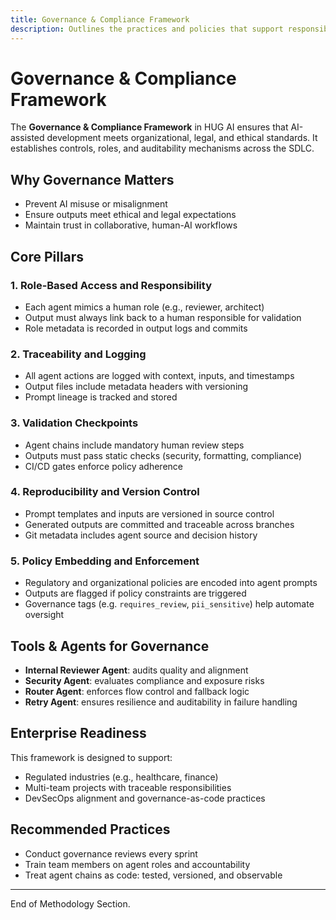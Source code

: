 ```yaml
---
title: Governance & Compliance Framework
description: Outlines the practices and policies that support responsible, enterprise-ready AI-assisted software development.
---
```


# Governance & Compliance Framework

The **Governance & Compliance Framework** in HUG AI ensures that AI-assisted development meets organizational, legal, and ethical standards. It establishes controls, roles, and auditability mechanisms across the SDLC.

## Why Governance Matters

- Prevent AI misuse or misalignment
- Ensure outputs meet ethical and legal expectations
- Maintain trust in collaborative, human-AI workflows

## Core Pillars

### 1. Role-Based Access and Responsibility
- Each agent mimics a human role (e.g., reviewer, architect)
- Output must always link back to a human responsible for validation
- Role metadata is recorded in output logs and commits

### 2. Traceability and Logging
- All agent actions are logged with context, inputs, and timestamps
- Output files include metadata headers with versioning
- Prompt lineage is tracked and stored

### 3. Validation Checkpoints
- Agent chains include mandatory human review steps
- Outputs must pass static checks (security, formatting, compliance)
- CI/CD gates enforce policy adherence

### 4. Reproducibility and Version Control
- Prompt templates and inputs are versioned in source control
- Generated outputs are committed and traceable across branches
- Git metadata includes agent source and decision history

### 5. Policy Embedding and Enforcement
- Regulatory and organizational policies are encoded into agent prompts
- Outputs are flagged if policy constraints are triggered
- Governance tags (e.g. `requires_review`, `pii_sensitive`) help automate oversight

## Tools & Agents for Governance

- **Internal Reviewer Agent**: audits quality and alignment
- **Security Agent**: evaluates compliance and exposure risks
- **Router Agent**: enforces flow control and fallback logic
- **Retry Agent**: ensures resilience and auditability in failure handling

## Enterprise Readiness
This framework is designed to support:

- Regulated industries (e.g., healthcare, finance)
- Multi-team projects with traceable responsibilities
- DevSecOps alignment and governance-as-code practices

## Recommended Practices

- Conduct governance reviews every sprint
- Train team members on agent roles and accountability
- Treat agent chains as code: tested, versioned, and observable

---

End of Methodology Section.
